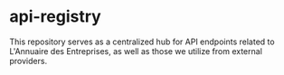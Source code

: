 # api-registry
This repository serves as a centralized hub for API endpoints related to L'Annuaire des Entreprises, as well as those we utilize from external providers.
